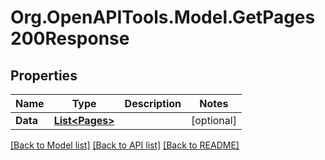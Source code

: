 
# Org.OpenAPITools.Model.GetPages200Response

## Properties

Name | Type | Description | Notes
------------ | ------------- | ------------- | -------------
**Data** | [**List&lt;Pages&gt;**](Pages.md) |  | [optional] 

[[Back to Model list]](../README.md#documentation-for-models)
[[Back to API list]](../README.md#documentation-for-api-endpoints)
[[Back to README]](../README.md)

